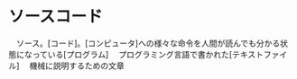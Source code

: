 # ソースコード
　ソース。[コード]。[コンピュータ]への様々な命令を人間が読んでも分かる状態になっている[プログラム]
　プログラミング言語で書かれた[テキストファイル]
　機械に説明するための文章
